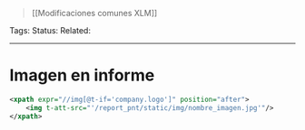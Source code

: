 > [[Modificaciones comunes XLM]]

Tags: 
Status: 
Related: 

___

# Imagen en informe

```xml
<xpath expr="//img[@t-if='company.logo']" position="after">  
    <img t-att-src="'/report_pnt/static/img/nombre_imagen.jpg'"/>  
</xpath>
```